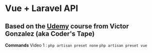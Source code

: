 # Vue + Laravel API
## Based on the [Udemy](https://www.udemy.com/laravel-api-development-vue-js-spa-from-scratch/) course from Victor Gonzalez (aka Coder's Tape)

**Commands**
    Video 1 : 
           `php artisan preset none`
           `php artisan preset vue`
